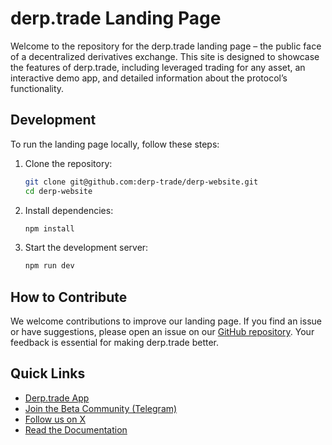 # derp.trade Landing Page

Welcome to the repository for the derp.trade landing page – the public face of a decentralized derivatives exchange. This site is designed to showcase the features of derp.trade, including leveraged trading for any asset, an interactive demo app, and detailed information about the protocol’s functionality.

## Development

To run the landing page locally, follow these steps:

1. Clone the repository:
    ```bash
    git clone git@github.com:derp-trade/derp-website.git
    cd derp-website
    ```
2. Install dependencies:
    ```bash
    npm install
    ```
3. Start the development server:
    ```bash
    npm run dev
    ```

## How to Contribute

We welcome contributions to improve our landing page. If you find an issue or have suggestions, please open an issue on our [GitHub repository](https://github.com/derp-trade/derp-website/issues). Your feedback is essential for making derp.trade better.

## Quick Links

- [Derp.trade App](https://app.derp.trade)
- [Join the Beta Community (Telegram)](https://t.me/derpsbeta)
- [Follow us on X](https://x.com/derp_trade)
- [Read the Documentation](https://docs.derp.trade)